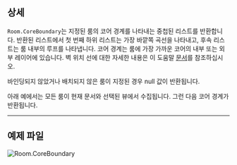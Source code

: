 ## 상세
`Room.CoreBoundary`는 지정된 룸의 코어 경계를 나타내는 중첩된 리스트를 반환합니다. 반환된 리스트에서 첫 번째 하위 리스트는 가장 바깥쪽 곡선을 나타내고, 후속 리스트는 룸 내부의 루프를 나타냅니다. 코어 경계는 룸에 가장 가까운 코어의 내부 또는 외부 레이어에 있습니다. 벽 위치 선에 대한 자세한 내용은 이 도움말 [문서](https://help.autodesk.com/view/RVT/2024/KOR/?guid=GUID-0BB62832-36DD-4E06-A9D4-EE98CE0FCF89)를 참조하십시오.

바인딩되지 않았거나 배치되지 않은 룸이 지정된 경우 null 값이 반환됩니다.

아래 예에서는 모든 룸이 현재 문서와 선택된 뷰에서 수집됩니다. 그런 다음 코어 경계가 반환됩니다.
___
## 예제 파일

![Room.CoreBoundary](./Revit.Elements.Room.CoreBoundary_img.jpg)
